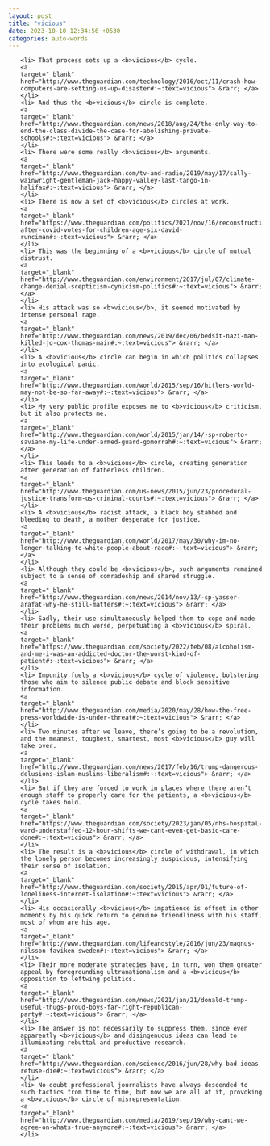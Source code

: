 ```yaml
---
layout: post
title: "vicious"
date: 2023-10-10 12:34:56 +0530
categories: auto-words
---
```

<ol>

    <li> That process sets up a <b>vicious</b> cycle.
    <a 
    target="_blank" 
    href="http://www.theguardian.com/technology/2016/oct/11/crash-how-computers-are-setting-us-up-disaster#:~:text=vicious"> &rarr; </a>
    </li>
    <li> And thus the <b>vicious</b> circle is complete.
    <a 
    target="_blank" 
    href="http://www.theguardian.com/news/2018/aug/24/the-only-way-to-end-the-class-divide-the-case-for-abolishing-private-schools#:~:text=vicious"> &rarr; </a>
    </li>
    <li> There were some really <b>vicious</b> arguments.
    <a 
    target="_blank" 
    href="http://www.theguardian.com/tv-and-radio/2019/may/17/sally-wainwright-gentleman-jack-happy-valley-last-tango-in-halifax#:~:text=vicious"> &rarr; </a>
    </li>
    <li> There is now a set of <b>vicious</b> circles at work.
    <a 
    target="_blank" 
    href="https://www.theguardian.com/politics/2021/nov/16/reconstruction-after-covid-votes-for-children-age-six-david-runciman#:~:text=vicious"> &rarr; </a>
    </li>
    <li> This was the beginning of a <b>vicious</b> circle of mutual distrust.
    <a 
    target="_blank" 
    href="http://www.theguardian.com/environment/2017/jul/07/climate-change-denial-scepticism-cynicism-politics#:~:text=vicious"> &rarr; </a>
    </li>
    <li> His attack was so <b>vicious</b>, it seemed motivated by intense personal rage.
    <a 
    target="_blank" 
    href="http://www.theguardian.com/news/2019/dec/06/bedsit-nazi-man-killed-jo-cox-thomas-mair#:~:text=vicious"> &rarr; </a>
    </li>
    <li> A <b>vicious</b> circle can begin in which politics collapses into ecological panic.
    <a 
    target="_blank" 
    href="http://www.theguardian.com/world/2015/sep/16/hitlers-world-may-not-be-so-far-away#:~:text=vicious"> &rarr; </a>
    </li>
    <li> My very public profile exposes me to <b>vicious</b> criticism, but it also protects me.
    <a 
    target="_blank" 
    href="http://www.theguardian.com/world/2015/jan/14/-sp-roberto-saviano-my-life-under-armed-guard-gomorrah#:~:text=vicious"> &rarr; </a>
    </li>
    <li> This leads to a <b>vicious</b> circle, creating generation after generation of fatherless children.
    <a 
    target="_blank" 
    href="http://www.theguardian.com/us-news/2015/jun/23/procedural-justice-transform-us-criminal-courts#:~:text=vicious"> &rarr; </a>
    </li>
    <li> A <b>vicious</b> racist attack, a black boy stabbed and bleeding to death, a mother desperate for justice.
    <a 
    target="_blank" 
    href="http://www.theguardian.com/world/2017/may/30/why-im-no-longer-talking-to-white-people-about-race#:~:text=vicious"> &rarr; </a>
    </li>
    <li> Although they could be <b>vicious</b>, such arguments remained subject to a sense of comradeship and shared struggle.
    <a 
    target="_blank" 
    href="http://www.theguardian.com/news/2014/nov/13/-sp-yasser-arafat-why-he-still-matters#:~:text=vicious"> &rarr; </a>
    </li>
    <li> Sadly, their use simultaneously helped them to cope and made their problems much worse, perpetuating a <b>vicious</b> spiral.
    <a 
    target="_blank" 
    href="https://www.theguardian.com/society/2022/feb/08/alcoholism-and-me-i-was-an-addicted-doctor-the-worst-kind-of-patient#:~:text=vicious"> &rarr; </a>
    </li>
    <li> Impunity fuels a <b>vicious</b> cycle of violence, bolstering those who aim to silence public debate and block sensitive information.
    <a 
    target="_blank" 
    href="http://www.theguardian.com/media/2020/may/28/how-the-free-press-worldwide-is-under-threat#:~:text=vicious"> &rarr; </a>
    </li>
    <li> Two minutes after we leave, there’s going to be a revolution, and the meanest, toughest, smartest, most <b>vicious</b> guy will take over.
    <a 
    target="_blank" 
    href="http://www.theguardian.com/news/2017/feb/16/trump-dangerous-delusions-islam-muslims-liberalism#:~:text=vicious"> &rarr; </a>
    </li>
    <li> But if they are forced to work in places where there aren’t enough staff to properly care for the patients, a <b>vicious</b> cycle takes hold.
    <a 
    target="_blank" 
    href="https://www.theguardian.com/society/2023/jan/05/nhs-hospital-ward-understaffed-12-hour-shifts-we-cant-even-get-basic-care-done#:~:text=vicious"> &rarr; </a>
    </li>
    <li> The result is a <b>vicious</b> circle of withdrawal, in which the lonely person becomes increasingly suspicious, intensifying their sense of isolation.
    <a 
    target="_blank" 
    href="http://www.theguardian.com/society/2015/apr/01/future-of-loneliness-internet-isolation#:~:text=vicious"> &rarr; </a>
    </li>
    <li> His occasionally <b>vicious</b> impatience is offset in other moments by his quick return to genuine friendliness with his staff, most of whom are his age.
    <a 
    target="_blank" 
    href="http://www.theguardian.com/lifeandstyle/2016/jun/23/magnus-nilsson-faviken-sweden#:~:text=vicious"> &rarr; </a>
    </li>
    <li> Their more moderate strategies have, in turn, won them greater appeal by foregrounding ultranationalism and a <b>vicious</b> opposition to leftwing politics.
    <a 
    target="_blank" 
    href="http://www.theguardian.com/news/2021/jan/21/donald-trump-useful-thugs-proud-boys-far-right-republican-party#:~:text=vicious"> &rarr; </a>
    </li>
    <li> The answer is not necessarily to suppress them, since even apparently <b>vicious</b> and disingenuous ideas can lead to illuminating rebuttal and productive research.
    <a 
    target="_blank" 
    href="http://www.theguardian.com/science/2016/jun/28/why-bad-ideas-refuse-die#:~:text=vicious"> &rarr; </a>
    </li>
    <li> No doubt professional journalists have always descended to such tactics from time to time, but now we are all at it, provoking a <b>vicious</b> circle of misrepresentation.
    <a 
    target="_blank" 
    href="http://www.theguardian.com/media/2019/sep/19/why-cant-we-agree-on-whats-true-anymore#:~:text=vicious"> &rarr; </a>
    </li>